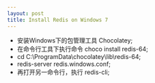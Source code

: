 ```yaml
---
layout: post
title: Install Redis on Windows 7
---
```

- 安装Windows下的包管理工具 Chocolatey;
- 在命令行工具下执行命令 choco install redis-64;
- cd C:\ProgramData\chocolatey\lib\redis-64;
- redis-server redis.windows.conf;
- 再打开另一命令行，执行 redis-cli;
